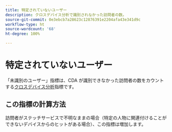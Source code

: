```yaml
---
title: 特定されていないユーザー
description: クロスデバイス分析で識別されなかった訪問者の数。
source-git-commit: 0e3ebcb7a28623c12876391e2204afa43e341d9c
workflow-type: ht
source-wordcount: '68'
ht-degree: 100%

---
```


# 特定されていないユーザー

「未識別のユーザー」指標は、CDA が識別できなかった訪問者の数をカウントする[クロスデバイス分析](../cda/overview.md)指標です。

## この指標の計算方法

訪問者がステッチサービスで不明なままの場合（特定の人物に関連付けることができないデバイスからのヒットがある場合）、この指標は増加します。
